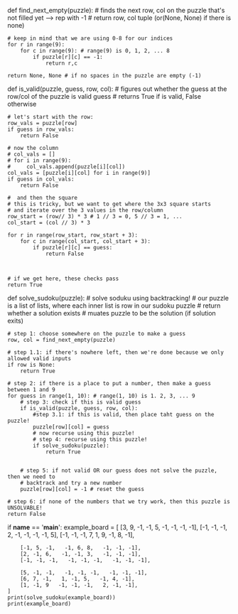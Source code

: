 def find_next_empty(puzzle):
    # finds the next row, col on the puzzle that's not filled yet --> rep with -1
    # return row, col tuple (or(None, None) if there is none)

    # keep in mind that we are using 0-8 for our indices
    for r in range(9):
        for c in range(9): # range(9) is 0, 1, 2, ... 8
            if puzzle[r][c] == -1:
                return r,c
            
    return None, None # if no spaces in the puzzle are empty (-1)

def is_valid(puzzle, guess, row, col):
    # figures out whether the guess at the row/col of the puzzle is valid guess
    # returns True if is valid, False otherwise

    # let's start with the row:
    row_vals = puzzle[row]
    if guess in row_vals:
        return False
    
    # now the column
    # col_vals = []
    # for i in range(9):
    #     col_vals.append(puzzle[i][col])
    col_vals = [puzzle[i][col] for i in range(9)]
    if guess in col_vals:
        return False
    
    #  and then the square
    # this is tricky, but we want to get where the 3x3 square starts
    # and iterate over the 3 values in the row/column
    row_start = (row// 3) * 3 # 1 // 3 = 0, 5 // 3 = 1, ...
    col_start = (col // 3) * 3

    for r in range(row_start, row_start + 3):
        for c in range(col_start, col_start + 3):
            if puzzle[r][c] == guess:
                return False
            


    # if we get here, these checks pass
    return True        


def solve_sudoku(puzzle):
    # solve soduku using backtracking!
    # our puzzle is a list of lists, where each inner list is row in our sudoku puzzle
    # return whether a solution exists
    # muates puzzle to be the solution (if solution exits)

    # step 1: choose somewhere on the puzzle to make a guess
    row, col = find_next_empty(puzzle)

    # step 1.1: if there's nowhere left, then we're done because we only allowed valid inputs
    if row is None:
        return True
    
    # step 2: if there is a place to put a number, then make a guess between 1 and 9
    for guess in range(1, 10): # range(1, 10) is 1. 2, 3, ... 9
        # step 3: check if this is valid guess
        if is_valid(puzzle, guess, row, col):
            #step 3.1: if this is valid, then place taht guess on the puzzle!
            puzzle[row][col] = guess
            # now recurse using this puzzle!
            # step 4: recurse using this puzzle!
            if solve_sudoku(puzzle):
                return True
            

        # step 5: if not valid OR our guess does not solve the puzzle, then we need to
        # backtrack and try a new number
        puzzle[row][col] = -1 # reset the guess

    # step 6: if none of the numbers that we try work, then this puzzle is UNSOLVABLE!
    return False

if __name__ == '__main__':
    example_board = [
        [3, 9, -1,   -1, 5, -1,   -1, -1, -1],
        [-1, -1, -1,   2, -1, -1,   -1, -1, 5],
        [-1, -1, -1,   7, 1, 9,   -1, 8, -1],

        [-1, 5, -1,   -1, 6, 8,   -1, -1, -1],
        [2, -1, 6,   -1, -1, 3,   -1, -1, -1],
        [-1, -1, -1,   -1, -1, -1,   -1, -1, -1],

        [5, -1, -1,   -1, -1, -1,   -1, -1, -1],
        [6, 7, -1,   1, -1, 5,   -1, 4, -1],
        [1, -1, 9   -1, -1, -1,   2, -1, -1],
    ]
    print(solve_sudoku(example_board))
    print(example_board) 
